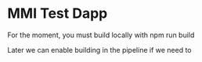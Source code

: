 # MMI Test Dapp

For the moment, you must build locally with npm run build

Later we can enable building in the pipeline if we need to

